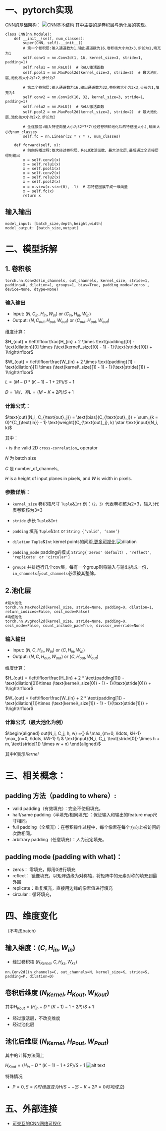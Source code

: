 # 一、pytorch实现
CNN的基础架构：
![CNN基本结构](https://i-blog.csdnimg.cn/blog_migrate/dd24ffc1b67ac2aa6553ded74168bc47.png)
其中主要的是卷积层与池化层的实现。

```
class CNN(nn.Module):
    def __init__(self, num_classes):
        super(CNN, self).__init__()
        # 第一个卷积层:输入通道数为1,输出通道数为16,卷积核大小为3x3,步长为1,填充为1
        self.conv1 = nn.Conv2d(1, 16, kernel_size=3, stride=1, padding=1)
        self.relu1 = nn.ReLU()  # ReLU激活函数
        self.pool1 = nn.MaxPool2d(kernel_size=2, stride=2)  # 最大池化层,池化核大小为2x2,步长为2
        
        # 第二个卷积层:输入通道数为16,输出通道数为32,卷积核大小为3x3,步长为1,填充为1
        self.conv2 = nn.Conv2d(16, 32, kernel_size=3, stride=1, padding=1)
        self.relu2 = nn.ReLU()  # ReLU激活函数
        self.pool2 = nn.MaxPool2d(kernel_size=2, stride=2)  # 最大池化层,池化核大小为2x2,步长为2
        
        # 全连接层:输入特征向量大小为32*7*7(经过卷积和池化后的特征图大小),输出大小为num_classes
        self.fc = nn.Linear(32 * 7 * 7, num_classes)
 
    def forward(self, x):
        # 前向传播过程:依次经过卷积层、ReLU激活函数、最大池化层,最后通过全连接层得到输出
        x = self.conv1(x)
        x = self.relu1(x)
        x = self.pool1(x)
        x = self.conv2(x)
        x = self.relu2(x)
        x = self.pool2(x)
        x = x.view(x.size(0), -1)  # 将特征图展平成一维向量
        x = self.fc(x)
        return x

```

## 输入输出
```
model_input: [batch_size,depth,height,width]
model_output: [batch_size,output]
```

# 二、模型拆解

## 1. 卷积核
```
torch.nn.Conv2d(in_channels, out_channels, kernel_size, stride=1, padding=0, dilation=1, groups=1, bias=True, padding_mode='zeros', device=None, dtype=None)
```
### 输入输出
- Input: $(N, C_{in}, H_{in}, W_{in})$ or $(C_{in}, H_{in}, W_{in})$
- Output: $(N, C_{out}, H_{out}, W_{out})$ or $(C_{out}, H_{out}, W_{out})$

维度计算：

$H_{out} = \left\lfloor\frac{H_{in}  + 2 \times \text{padding}[0] - \text{dilation}[0]
                        \times (\text{kernel\_size}[0] - 1) - 1}{\text{stride}[0]} + 1\right\rfloor$

$W_{out} = \left\lfloor\frac{W_{in}  + 2 \times \text{padding}[1] - \text{dilation}[1]
                        \times (\text{kernel\_size}[1] - 1) - 1}{\text{stride}[1]} + 1\right\rfloor$

$L =(M-D*(K-1)-1+2P)/S+1$

$D=1时，有L =(M-K+2P)/S+1$

### 计算公式：
$\text{out}(N_i, C_{\text{out}_j}) = \text{bias}(C_{\text{out}_j}) +
        \sum_{k = 0}^{C_{\text{in}} - 1} \text{weight}(C_{\text{out}_j}, k) \star \text{input}(N_i, k)$

 其中：

$\star$ is the valid 2D `cross-correlation`_ operator

$N$ 为 batch size

$C$ 是 number_of_channels,

$H$ is a height of input planes in pixels, and $W$ is width in pixels.



### 参数详解：
- `kernel_size` 卷积核尺寸 `Tuple`&`Int` 例：`（2，3）`代表卷积核为2\*3，输入`3`代表卷积核为3\*3
- `stride` 步长 `Tuple`&`Int` 
- `padding` 填充 `Tuple`&`Int` or `String {‘valid’, ‘same’}` 
- `dilation` `Tuple`&`Int` kernel points的间距,[更多可视化](https://github.com/vdumoulin/conv_arithmetic/blob/master/README.md) ![dilation](https://github.com/vdumoulin/conv_arithmetic/raw/master/gif/dilation.gif) 

- `padding_mode` padding的模式 `String{'zeros'（default）, 'reflect', 'replicate' or 'circular'} `
- `groups` 并排运行几个cov层，每有一个group则将输入与输出拆成一份，`in_channels`与`out_channels`必须被其整除。

## 2.池化层

```
#最大池化
torch.nn.MaxPool2d(kernel_size, stride=None, padding=0, dilation=1, return_indices=False, ceil_mode=False) 
#均值池化
torch.nn.AvgPool2d(kernel_size, stride=None, padding=0, ceil_mode=False, count_include_pad=True, divisor_override=None)
```
### 输入输出
- Input: $(N, C, H_{in}, W_{in})$ or $(C, H_{in}, W_{in})$
- Output: $(N, C, H_{out}, W_{out})$ or $(C, H_{out}, W_{out})$

维度计算：

$H_{out} = \left\lfloor\frac{H_{in} + 2 * \text{padding[0]} - \text{dilation[0]}\times (\text{kernel\_size[0]} - 1) - 1}{\text{stride[0]}} + 1\right\rfloor$

$W_{out} = \left\lfloor\frac{W_{in} + 2 * \text{padding[1]} - \text{dilation[1]}\times (\text{kernel\_size[1]} - 1) - 1}{\text{stride[1]}} + 1\right\rfloor$

### 计算公式（最大池化为例）

$\begin{aligned}
            out(N_i, C_j, h, w) ={} & \max_{m=0, \ldots, kH-1} \max_{n=0, \ldots, kW-1} \\
                                    & \text{input}(N_i, C_j, \text{stride[0]} \times h + m,
                                                   \text{stride[1]} \times w + n)
\end{aligned}$

其中$K$表示$Kernel$



# 三、相关概念：
## padding 方法（padding to where）:
- valid padding（有效填充）：完全不使用填充。
- half/same padding（半填充/相同填充）：保证输入和输出的feature map尺寸相同。
- full padding（全填充）：在卷积操作过程中，每个像素在每个方向上被访问的次数相同。
- arbitrary padding（任意填充）：人为设定填充。
## padding mode (padding with what)：
- zeros： 零填充，即用0进行填充
- reflect： 镜像填充，以矩阵边缘为对称轴，将矩阵中的元素对称的填充到最外围
- replicate：重复填充，直接用边缘的像素值进行填充
- circular：循环填充，



# 四、维度变化
（不考虑batch）

## 输入维度：$(C,H_{in},W_{in})$

- 经过卷积核 
$(N_{Kernel},C,H_{ks},W_{ks})$

`nn.Conv2d(in_channels=C, out_channels=N, kernel_size=K, stride=S, padding=P, dilation=D)` 

## 卷积后维度 $(N_{Kernel},H_{Kout},W_{Kout})$
其中$H_{Kout} =(H_{in}-D*(K-1)-1+2P)/S+1$

- 经过激活层，不改变维度
- 经过池化层

## 池化后维度 $(N_{Kernel}, H_{Pout}, W_{Pout})$
其中的计算方法同上

$H_{Kout} =(H_{in}-D*(K-1)-1+2P)/S+1$
![alt text](image-4.png)



特殊情况
- $P=0, S=K时维度变为H/S--(S-K+2P=0时均成立)$


# 五、外部连接
- [可交互的CNN网络可视化](https://poloclub.github.io/cnn-explainer/)